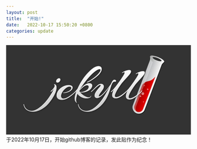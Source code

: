 ```yaml
---
layout: post
title:  "开始!"
date:   2022-10-17 15:50:20 +0800
categories: update
---
```

![jekyll](https://github.com/heyitao/heyitao.github.io/blob/main/imags/jekyll.jpeg)
于2022年10月17日，开始github博客的记录，发此贴作为纪念！

